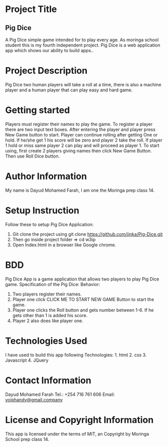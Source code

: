 # Project Title

## Pig Dice

A Pig Dice simple game intended for to play every age. As moringa school student this is my fourth independent project. Pig Dice is a web application app which shows our ability to build apps..  

# Project Description

Pig Dice two human players will take a roll at a time, there is also a machine player and a human player that can play easy and hard game.

# Getting started

Players must register their names to play the game. To register a player there are two input text boxes. After entering the player and player press New Game button to start. Player can continue rolling after getting One or hold. If he/she get 1 his score will be zero and player 2 take the roll.  If player 1 hold or miss same player 2 can play and will proceed as player 1.
To start using, first create 2 players giving names then click New Game Button. Then use Roll Dice button.


# Author Information

My name is Dayud Mohamed Farah, I am one the Moringa prep class 14.

# Setup Instruction

Follow these to setup Pig Dice Application:
1. Git clone the project using git clone https://github.com/jinka/Pig-Dice.git
2. Then go inside project folder => cd w3ip
3. Open Index.html in a browser like Google chrome.


# BDD

Pig Dice App is a game application that allows two players to play Pig Dice game.
Specification of the Pig Dice:
Behavior:
1. Two players register their names.
2.  Player one click CLICK ME TO START NEW GAME Button to start the game.
3. Player one clicks the Roll button and gets number between 1-6. If he gets other than 1 is added his score.
4. Player 2 also does like player one.


# Technologies Used

I have used to build this app following Technologies:
1\. html
2\. css
3\. Javascript
4\. JQuery

# Contact Information

Dayud Mohamed Farah
Tel.: +254 716 761 606
Email: voiphandy@gmail.company

# License and Copyright Information

This app is licensed under the terms of MIT, an Copyright by Moringa School prep class 14.
